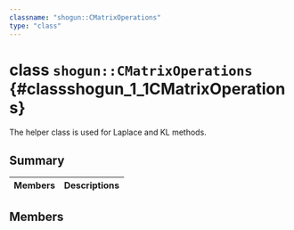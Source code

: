 ```yaml
---
classname: "shogun::CMatrixOperations"
type: "class"
---
```


# class `shogun::CMatrixOperations` {#classshogun_1_1CMatrixOperations}

The helper class is used for Laplace and KL methods.

## Summary

 Members                        | Descriptions
--------------------------------|---------------------------------------------

## Members

